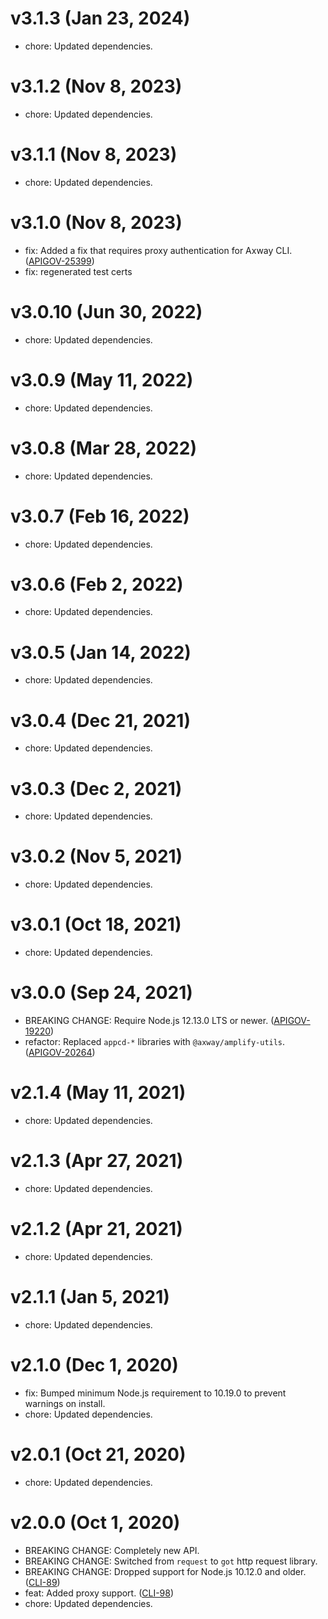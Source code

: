 # v3.1.3 (Jan 23, 2024)

- chore: Updated dependencies.

# v3.1.2 (Nov 8, 2023)

- chore: Updated dependencies.

# v3.1.1 (Nov 8, 2023)

- chore: Updated dependencies.

# v3.1.0 (Nov 8, 2023)

- fix: Added a fix that requires proxy authentication for Axway CLI.
  ([APIGOV-25399](https://jira.axway.com/browse/APIGOV-25399))
- fix: regenerated test certs

# v3.0.10 (Jun 30, 2022)

- chore: Updated dependencies.

# v3.0.9 (May 11, 2022)

- chore: Updated dependencies.

# v3.0.8 (Mar 28, 2022)

- chore: Updated dependencies.

# v3.0.7 (Feb 16, 2022)

- chore: Updated dependencies.

# v3.0.6 (Feb 2, 2022)

- chore: Updated dependencies.

# v3.0.5 (Jan 14, 2022)

- chore: Updated dependencies.

# v3.0.4 (Dec 21, 2021)

- chore: Updated dependencies.

# v3.0.3 (Dec 2, 2021)

- chore: Updated dependencies.

# v3.0.2 (Nov 5, 2021)

- chore: Updated dependencies.

# v3.0.1 (Oct 18, 2021)

- chore: Updated dependencies.

# v3.0.0 (Sep 24, 2021)

- BREAKING CHANGE: Require Node.js 12.13.0 LTS or newer.
  ([APIGOV-19220](https://jira.axway.com/browse/APIGOV-19220))
- refactor: Replaced `appcd-*` libraries with `@axway/amplify-utils`.
  ([APIGOV-20264](https://jira.axway.com/browse/APIGOV-20264))

# v2.1.4 (May 11, 2021)

- chore: Updated dependencies.

# v2.1.3 (Apr 27, 2021)

- chore: Updated dependencies.

# v2.1.2 (Apr 21, 2021)

- chore: Updated dependencies.

# v2.1.1 (Jan 5, 2021)

- chore: Updated dependencies.

# v2.1.0 (Dec 1, 2020)

- fix: Bumped minimum Node.js requirement to 10.19.0 to prevent warnings on install.
- chore: Updated dependencies.

# v2.0.1 (Oct 21, 2020)

- chore: Updated dependencies.

# v2.0.0 (Oct 1, 2020)

- BREAKING CHANGE: Completely new API.
- BREAKING CHANGE: Switched from `request` to `got` http request library.
- BREAKING CHANGE: Dropped support for Node.js 10.12.0 and older.
  ([CLI-89](https://jira.axway.com/browse/CLI-89))
- feat: Added proxy support. ([CLI-98](https://jira.axway.com/browse/CLI-98))
- chore: Updated dependencies.
